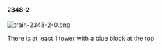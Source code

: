 #### 2348-2
![train-2348-2-0.png](https://github.com/lil-lab/nlvr/raw/master/nlvr/train/images/27/train-2348-2-0.png "train-2348-2-0.png")

There is at least 1 tower with a blue block at the top